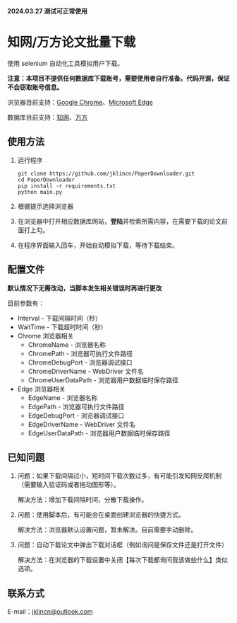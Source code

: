 **2024.03.27 测试可正常使用**

# 知网/万方论文批量下载

使用 selenium 自动化工具模拟用户下载。

**注意：本项目不提供任何数据库下载账号，需要使用者自行准备。代码开源，保证不会窃取账号信息。**

浏览器目前支持：[Google Chrome](https://www.google.com/chrome/)、[Microsoft Edge](https://www.microsoft.com/edge)

数据库目前支持：[知网](https://www.cnki.net/)、[万方](https://www.wanfangdata.com.cn/)

## 使用方法

1. 运行程序

   ```
   git clone https://github.com/jklincn/PaperDownloader.git
   cd PaperDownloader
   pip install -r requirements.txt
   python main.py
   ```

2. 根据提示选择浏览器

3. 在浏览器中打开相应数据库网站，**登陆**并检索所需内容，在需要下载的论文前面打上勾。

4. 在程序界面输入回车，开始自动模拟下载，等待下载结束。

## 配置文件

**默认情况下无需改动，当脚本发生相关错误时再进行更改**

目前参数有：

- Interval - 下载间隔时间（秒）
- WaitTime - 下载超时时间（秒）
- Chrome 浏览器相关
  - ChromeName - 浏览器名称
  - ChromePath - 浏览器可执行文件路径
  - ChromeDebugPort - 浏览器调试接口
  - ChromeDriverName - WebDriver 文件名
  - ChromeUserDataPath - 浏览器用户数据临时保存路径
- Edge 浏览器相关
  - EdgeName - 浏览器名称
  - EdgePath - 浏览器可执行文件路径
  - EdgeDebugPort - 浏览器调试接口
  - EdgeDriverName - WebDriver 文件名
  - EdgeUserDataPath - 浏览器用户数据临时保存路径

## 已知问题

1. 问题：如果下载间隔过小，短时间下载次数过多，有可能引发知网反爬机制（需要输入验证码或者拖动图形等）。

   解决方法：增加下载间隔时间，分散下载操作。

2. 问题：使用脚本后，有可能会在桌面创建浏览器的快捷方式。

   解决方法：浏览器默认设置问题，暂未解决。目前需要手动删除。

4. 问题：自动下载论文中弹出下载对话框（例如询问是保存文件还是打开文件）

   解决方法：在浏览器的下载设置中关闭【每次下载都询问我该做些什么】类似选项。

## 联系方式

E-mail：jklincn@outlook.com

